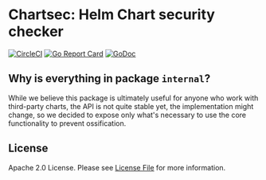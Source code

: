 # Chartsec: Helm Chart security checker

[![CircleCI](https://circleci.com/gh/banzaicloud/chartsec.svg?style=svg)](https://circleci.com/gh/banzaicloud/chartsec)
[![Go Report Card](https://goreportcard.com/badge/github.com/banzaicloud/chartsec?style=flat-square)](https://goreportcard.com/report/github.com/banzaicloud/chartsec)
[![GoDoc](http://img.shields.io/badge/godoc-reference-5272B4.svg?style=flat-square)](https://godoc.org/github.com/banzaicloud/chartsec)


## Why is everything in package `internal`?

While we believe this package is ultimately useful for anyone who work with third-party charts,
the API is not quite stable yet, the implementation might change,
so we decided to expose only what's necessary to use the core functionality to prevent ossification.


## License

Apache 2.0 License. Please see [License File](LICENSE) for more information.
